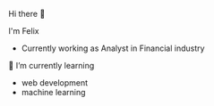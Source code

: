 Hi there 👋

I'm Felix 
  - Currently working as Analyst in Financial industry

🌱 I’m currently learning              
  - web development
  - machine learning 


